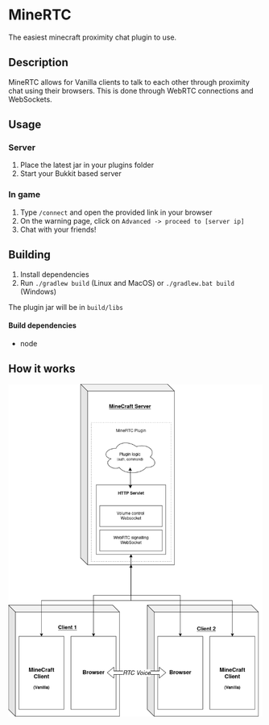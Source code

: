# MineRTC

The easiest minecraft proximity chat plugin to use.

## Description

MineRTC allows for Vanilla clients to talk to each other through proximity chat using their browsers.
This is done through WebRTC connections and WebSockets.

## Usage
### Server
1. Place the latest jar in your plugins folder
2. Start your Bukkit based server

### In game

1. Type `/connect` and open the provided link in your browser
2. On the warning page, click on `Advanced -> proceed to [server ip]`
3. Chat with your friends!


## Building
1. Install dependencies
2. Run `./gradlew build` (Linux and MacOS) or `./gradlew.bat build` (Windows)

The plugin jar will be in `build/libs`

#### Build dependencies
- node 

## How it works

![MineRTC diagram](diagram.png "Functional diagram")




